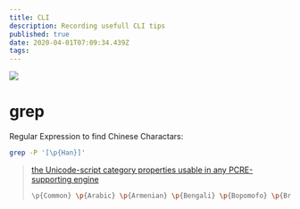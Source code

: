 ```yaml
---
title: CLI
description: Recording usefull CLI tips
published: true
date: 2020-04-01T07:09:34.439Z
tags: 
---
```


![](https://lx-public-pic.oss-cn-shanghai.aliyuncs.com/PicGo/20191205093354.jpg)

# grep

Regular Expression to find Chinese Charactars:

```bash
grep -P '[\p{Han}]'
```

> [the Unicode-script category properties usable in any PCRE-supporting engine](https://www.regular-expressions.info/unicode.html#script)
> ```bash
> \p{Common} \p{Arabic} \p{Armenian} \p{Bengali} \p{Bopomofo} \p{Braille} \p{Buhid} \p{Canadian_Aboriginal} \p{Cherokee} \p{Cyrillic} \p{Devanagari} \p{Ethiopic} \p{Georgian} \p{Greek} \p{Gujarati} \p{Gurmukhi} \p{Han} \p{Hangul} \p{Hanunoo} \p{Hebrew} \p{Hiragana} \p{Inherited} \p{Kannada} \p{Katakana} \p{Khmer} \p{Lao} \p{Latin} \p{Limbu} \p{Malayalam} \p{Mongolian} \p{Myanmar} \p{Ogham} \p{Oriya} \p{Runic} \p{Sinhala} \p{Syriac} \p{Tagalog} \p{Tagbanwa} \p{TaiLe} \p{Tamil} \p{Telugu} \p{Thaana} \p{Thai} \p{Tibetan}
> ```